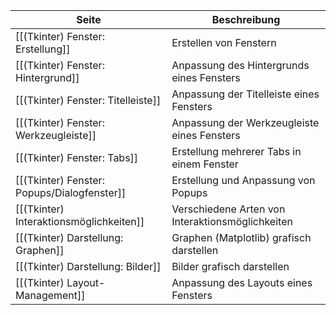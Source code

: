 | Seite | Beschreibung |
| ----------- | ----------- |
| [[(Tkinter) Fenster: Erstellung]] | Erstellen von Fenstern |
| [[(Tkinter) Fenster: Hintergrund]] | Anpassung des Hintergrunds eines Fensters |
| [[(Tkinter) Fenster: Titelleiste]] | Anpassung der Titelleiste eines Fensters |
| [[(Tkinter) Fenster: Werkzeugleiste]] | Anpassung der Werkzeugleiste eines Fensters |
| [[(Tkinter) Fenster: Tabs]] | Erstellung mehrerer Tabs in einem Fenster |
| [[(Tkinter) Fenster: Popups/Dialogfenster]] | Erstellung und Anpassung von Popups |
| [[(Tkinter) Interaktionsmöglichkeiten]] | Verschiedene Arten von Interaktionsmöglichkeiten |
| [[(Tkinter) Darstellung: Graphen]] | Graphen (Matplotlib) grafisch darstellen |
| [[(Tkinter) Darstellung: Bilder]] | Bilder grafisch darstellen |
| [[(Tkinter) Layout-Management]] | Anpassung des Layouts eines Fensters |